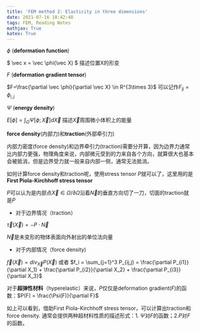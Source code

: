 ```yaml
---
title: 'FEM method 2: Elasticity in three dimensions'
date: 2021-07-16 18:42:48
tags: FEM, Reading Notes
mathjax: True
katex: True
---
```


$\phi$ (**deformation function**)

 $ \vec x = \vec \phi(\vec X) $ 描述位置X的形变

$F$ (**deformation gradient tensor**)

$F=\frac{\partial \vec \phi}{\partial \vec X} \in R^{3\times 3}$  可以记作$F_{ij} = \phi_{i,j}$

$\Psi$ (**energy density**)

$E[\phi] = \int_\Omega \Psi[\phi;\vec X]d\vec X$ 描述$\vec X$周围微小体积上的能量

**force density**(内部力)和**traction**(外部牵引力)

内部力密度(force density)和边界牵引力(traction)需要分开算，因为边界力通常比内部力更强，物理角度来说，内部微元受到的力来自各个方向，就算很大也基本会被抵消，但是边界受力就一般来自内部一侧，通常无法抵消。

如何计算force density和traction呢，使用stress tensor $P$就可以了，这里用的是**First Piola-Kirchhoff stress tensor**

$P$可以认为是内部点$\vec X \in \Omega/\partial\Omega$沿着$\vec N$的垂直方向切了一刀，切面的traction就是$P$

- 对于边界情况（traction）

$\vec \tau(\vec X) = -P \cdot\vec N$

$\vec N$是未变形的物体表面向外射出的单位法向量

- 对于内部情况（force density)

$\vec f(\vec X) = div_{\vec X} P(\vec X)$ 或者 $f_i = \sum_{j=1}^3 P_{ij,j} = \frac{\partial P_{i1}}{\partial X_1} + \frac{\partial P_{i2}}{\partial X_2} + \frac{\partial P_{i3}}{\partial X_3}$

对于**超弹性材料**（hyperelastic）来说，$P$仅仅是deformation gradient($F$)的函数：$P(F) = \frac{\Psi(F)}{\partial F}$

如上可以看到，借助First Piola-Kirchhoff stress tensor，可以计算出traction和force density. 通常会提供两种超材料性质的描述形式：1. $\Psi$对$F$的函数；2.$P$对$F$的函数。

